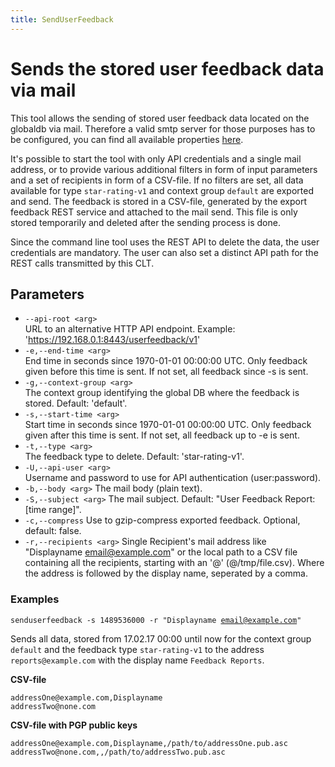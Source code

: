 ```yaml
---
title: SendUserFeedback
---
```


# Sends the stored user feedback data via mail
This tool allows the sending of stored user feedback data located on the globaldb via mail. Therefore a valid smtp server for those purposes has to be configured, you can find all available properties [here](http://documentation.open-xchange.com/components/middleware/config/{{version}}/index.html#mode=features&feature=Feedback%20Mail%20SMTP-Service).

It's possible to start the tool with only API credentials and a single mail address, or to provide various additional filters in form of input parameters and a set of recipients in form of a CSV-file. If no filters are set, all data available for type ``star-rating-v1`` and context group ``default`` are exported and send. The feedback is stored in a CSV-file, generated by the export feedback REST service and attached to the mail send. This file is only stored temporarily and deleted after the sending process is done.

Since the command line tool uses the REST API to delete the data, the user credentials are mandatory. The user can also set a distinct API path for the REST calls transmitted by this CLT.

## Parameters

- ``--api-root <arg>``      
URL to an alternative HTTP API endpoint. Example:
'https://192.168.0.1:8443/userfeedback/v1'
- ``-e,--end-time <arg> ``       
End time in seconds since 1970-01-01 00:00:00 UTC. Only feedback given before this time is sent. If not set, all feedback since -s is sent.
- ``-g,--context-group <arg>``   
The context group identifying the global DB where the feedback is stored. Default: 'default'.
- ``-s,--start-time <arg>``      
Start time in seconds since 1970-01-01 00:00:00 UTC. Only feedback given after this time is sent. If not set, all feedback up to -e is sent.
- ``-t,--type <arg>``            
The feedback type to delete. Default: 'star-rating-v1'.
- ``-U,--api-user <arg>``        
Username and password to use for API authentication (user:password).
- ``-b,--body <arg>``
The mail body (plain text).
- ``-S,--subject <arg>``
The mail subject. Default: "User Feedback Report: [time range]".
- ``-c,--compress``
Use to gzip-compress exported feedback. Optional, default: false.
- ``-r,--recipients <arg>``
Single Recipient's mail address like "Displayname <email@example.com>" or the local path to a CSV file containing all the recipients, starting with an '@' (@/tmp/file.csv). Where the address is followed by the display name, seperated by a comma.

### Examples

<code>senduserfeedback -s 1489536000 -r "Displayname <email@example.com>"</code>

Sends all data, stored from 17.02.17 00:00 until now for the context group ``default`` and the feedback type ``star-rating-v1`` to the address ``reports@example.com`` with the display name ``Feedback Reports``.

**CSV-file**

```
addressOne@example.com,Displayname
addressTwo@none.com

```

**CSV-file with PGP public keys**

```
addressOne@example.com,Displayname,/path/to/addressOne.pub.asc
addressTwo@none.com,,/path/to/addressTwo.pub.asc

```
